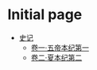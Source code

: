 # Initial page

* [史记](shi-ji/shi-ji.md#shi-ji)
  * [卷一·五帝本纪第一](shi-ji/juan-yi.md)
  * [卷二·夏本纪第二](shi-ji/juan-er-xia-ben-ji-di-er.md)

